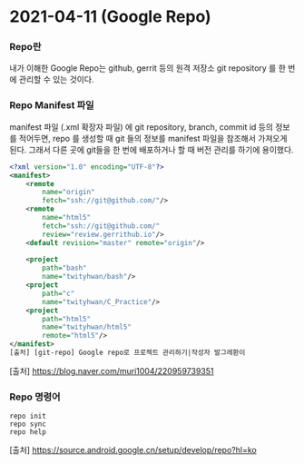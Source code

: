 # 2021-04-11 (Google Repo)

### Repo란

내가 이해한 Google Repo는 github, gerrit 등의 원격 저장소 git repository 를 한 번에 관리할 수 있는 것이다.



### Repo Manifest 파일

manifest 파일 (.xml 확장자 파일) 에 git repository, branch, commit id 등의 정보를 적어두면, repo 를 생성할 때 git 들의 정보를 manifest 파일을 참조해서 가져오게 된다. 그래서 다른 곳에 git들을 한 번에 배포하거나 할 때 버전 관리를 하기에 용이했다.

```xml
<?xml version="1.0" encoding="UTF-8"?>                                           
<manifest>                                                                       
    <remote                                                                      
        name="origin"                                                            
        fetch="ssh://git@github.com/"/>                                          
    <remote                                                                      
        name="html5"                                                             
        fetch="ssh://git@github.com/"                                            
        review="review.gerrithub.io"/>                                           
    <default revision="master" remote="origin"/>                                 
                                                                                 
    <project                                                                     
        path="bash"                                                              
        name="twityhwan/bash"/>                                                  
    <project                                                                     
        path="c"                                                                 
        name="twityhwan/C_Practice"/>                                            
    <project                                                                     
        path="html5"                                                             
        name="twityhwan/html5"                                                   
        remote="html5"/>                                                         
</manifest> 
[출처] [git-repo] Google repo로 프로젝트 관리하기|작성자 발그레환이
```

[출처] https://blog.naver.com/muri1004/220959739351



### Repo 명령어

```
repo init
repo sync
repo help
```

[출처] https://source.android.google.cn/setup/develop/repo?hl=ko

